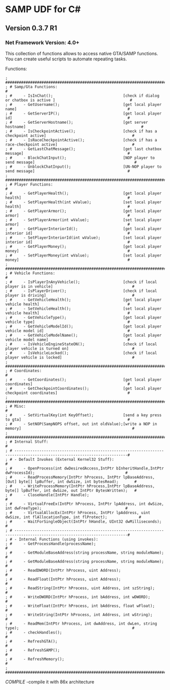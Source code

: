 SAMP UDF for C#
=======================
Version 0.3.7 R1
----------
### Net Framework Version: 4.0+
This collection of functions allows to access native GTA/SAMP functions.
You can create useful scripts to automate repeating tasks.

Functions:

    ; ###########################################################################################################################
    ; # Samp/Gta Functions:                                                                                                     #
    ; #     - IsInChat();                               [check if dialog or chatbox is active ]                                 #
    ; #     - GetUsername();                            [get local player name]                                                 #
    ; #     - GetServerIP();                            [get local player id]                                                   #
    ; #     - GetServerHostname();                      [get server hostname]                                                   #
    ; #     - IsCheckpointActive();                     [check if has a checkpoint active]                                      #
    ; #     - IsRaceCheckpointActive();                 [check if has a race-checkpoint active]                                 #
    ; #     - GetLastChatMessage();                     [get last chatbox message]                                              #
    ; #     - BlockChatInput();                         [NOP player to send message]                                            #
    ; #     - UnblockChatInput();                       [UN-NOP player to send message]                                         #
    ; ###########################################################################################################################
    ; # Player Functions:                                                                                                       #
    ; #     - GetPlayerHealth();                        [get local player health]                                               #
    ; #     - SetPlayerHealth(int wValue);              [set local player health]                                               #
    ; #     - GetPlayerArmor();                         [get local player armor]                                                #
    ; #     - SetPlayerArmor(int wValue);               [set local player armor]                                                #
    ; #     - GetPlayerInteriorId();                    [get local player interior id]                                          #
    ; #     - SetPlayerInteriorId(int wValue);          [set local player interior id]                                          #
    ; #     - GetPlayerMoney();                         [get local player money]                                                #
    ; #     - SetPlayerMoney(int wValue);               [set local player money]                                                #
    ; ###########################################################################################################################
    ; # Vehicle Functions:                                                                                                      #
    ; #     - IsPlayerInAnyVehicle();                   [check if local player is in vehicle]                                   #
    ; #     - IsPlayerDriver();                         [check if local player is driving]                                      #
    ; #     - GetVehicleHealth();                       [get local player vehicle health]                                       #
    ; #     - SetVehicleHealth();                       [set local player vehicle health]                                       #
    ; #     - GetVehicleType();                         [get local player vehicle type]                                         #
    ; #     - GetVehicleModelId();                      [get local player vehicle model id]                                     #
    ; #     - GetVehicleModelName();                    [get local player vehicle model name]                                   #
    ; #     - IsVehicleEngineStateON();                 [check if local player vehicle is turned on]                            #
    ; #     - IsVehicleLocked();                        [check if local player vehicle is locked]                               #
    ; ###########################################################################################################################
    ; # Coordinates:                                                                                                            #
    ; #     - GetCoordinates();                         [get local player coordinates]                                          #
    ; #     - GetCheckpointCoordinates();               [get local player checkpoint coordinates]                               #
    ; ###########################################################################################################################
    ; # Misc:                                                                                                                   #
    ; #     - SetVirtualKey(int KeyOffset);             [send a key press to gta]                                               #
    ; #     - SetNOP(SampNOPS offset, out int oldValue);[write a NOP in memory]                                                 #
    ; ###########################################################################################################################
    ; # Internal Stuff:                                                                                                         #
    ; # ------------------------------------------------------------------------------------------------------------------------#
    ; # - Default Invokes (External Kernel32 Stuff):                                                                            #
    ; #     - OpenProcess(int dwDesiredAccess,IntPtr bInheritHandle,IntPtr dwProcessId);                                        #
    ; #     - ReadProcessMemory(IntPtr hProcess, IntPtr lpBaseAddress, [Out] byte[] lpBuffer, int dwSize, int bytesRead);       #
    ; #     - WriteProcessMemory(IntPtr hProcess,IntPtr lpBaseAddress, byte[] lpBuffer, int dwSize, out IntPtr BytesWritten);   #   
    ; #     - CloseHandle(IntPtr Handle);                                                                                       #   
    ; #     - VirtualFreeEx(IntPtr hProcess, IntPtr lpAddress, int dwSize, int dwFreeType);                                     #
    ; #     - VirtualAllocEx(IntPtr hProcess, IntPtr lpAddress, uint dwSize, int flAllocationType, int flProtect);              #
    ; #     - WaitForSingleObject(IntPtr hHandle, UInt32 dwMilliseconds);                                                       #
    ; # ------------------------------------------------------------------------------------------------------------------------#
    ; # - Internal Functions (using invokes):
    ; #     - GetProcessHandle(processName);                                                                                    #
    ; #     - GetModuleBaseAddress(string processName, string moduleName);                                                      #
    ; #     - GetModuleBaseAddress(string processName, string moduleName);                                                      #
    ; #     - ReadDWORD(IntPtr hProcess, uint Address);                                                                         #
    ; #     - ReadFloat(IntPtr hProcess, uint Address);                                                                         #
    ; #     - ReadString(IntPtr hProcess, uint Address, int szString);                                                          #
    ; #     - WriteDWORD(IntPtr hProcess, int bAddress, int wDWORD);                                                            #
    ; #     - WriteFloat(IntPtr hProcess, int bAddress, float wFloat);                                                          #
    ; #     - WriteString(IntPtr hProcess, int Address, int wString);                                                           #
    ; #     - ReadMem(IntPtr hProcess, int dwAddress, int dwLen, string type);                                                  #
    ; #     - checkHandles();                                                                                                   #
    ; #     - RefreshGTA();                                                                                                     #
    ; #     - RefreshSAMP();                                                                                                    #
    ; #     - RefreshMemory();                                                                                                  #
    ; ###########################################################################################################################


*COMPILE*
-compile it with 86x architecture
